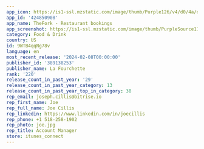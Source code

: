 ```yaml
---
app_icon: https://is1-ssl.mzstatic.com/image/thumb/Purple126/v4/d0/4a/d1/d04ad1a6-b4e4-d335-f1e2-f2f937085c72/AppIcon-0-0-1x_U007epad-0-10-0-85-220.png/1024x1024bb.png
app_id: '424850908'
app_name: TheFork - Restaurant bookings
app_screenshot: https://is1-ssl.mzstatic.com/image/thumb/PurpleSource116/v4/41/8b/cd/418bcd60-f670-d7a9-ea80-31861fe0bad8/2a320315-e7c8-4bc8-a76f-f2c66f4b3a8e_1242x2688-Step_1__U00281_U0029.jpg/1242x2688bb.png
category: Food & Drink
country: US
id: 9WTB4qqNg78v
language: en
most_recent_release: '2024-02-08T00:00:00'
publisher_id: '389138253'
publisher_name: La Fourchette
rank: '220'
release_count_in_past_year: '29'
release_count_in_past_year_category: 13
release_count_in_past_year_top_in_category: 38
rep_email: joseph.cillis@bitrise.io
rep_first_name: Joe
rep_full_name: Joe Cillis
rep_linkedin: https://www.linkedin.com/in/joecillis
rep_phone: +1 518-258-1902
rep_photo: joe.jpg
rep_title: Account Manager
store: itunes_connect
---
```

